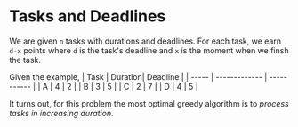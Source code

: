 # Tasks and Deadlines

We are given `n` tasks with durations and deadlines. For each task, we earn `d-x` points where `d` is the task's deadline and `x` is the moment when we finsh the task.

Given the example,
| Task | Duration| Deadline |
| ----- | ------------- | ----------- |
| A | 4 | 2 |
| B | 3 | 5 |
| C | 2 | 7 |
| D | 4 | 5 |

It turns out, for this problem the most optimal greedy algorithm is to *process tasks in increasing duration*.